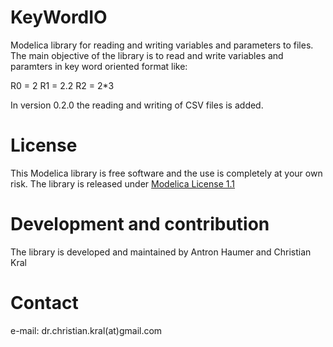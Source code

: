 # KeyWordIO
Modelica library for reading and writing variables and parameters to files. The main objective of the library is to read and write variables and paramters in key word oriented format like:

R0 = 2
R1 = 2.2
R2 = 2*3 

In version 0.2.0 the reading and writing of CSV files is added.   
  
# License

This Modelica library is free software and the use is completely at your own
risk. The library is released under [Modelica License 1.1](https://www.modelica.org/licenses/ModelicaLicense1.1)

# Development and contribution

The library is developed and maintained by Antron Haumer and Christian Kral

# Contact

e-mail: dr.christian.kral(at)gmail.com   
